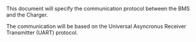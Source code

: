 This document will specify the communication protocol between the BMS and the Charger.

The communication will be based on the Universal Asyncronus Receiver Transmitter (UART) protocol.

